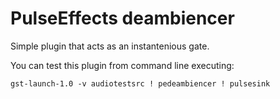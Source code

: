 # PulseEffects deambiencer

Simple plugin that acts as an instantenious gate.

You can test this plugin from command line executing:

`gst-launch-1.0 -v audiotestsrc ! pedeambiencer ! pulsesink`
